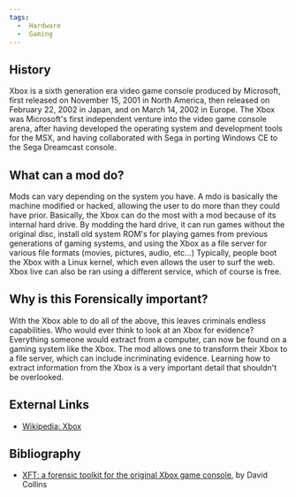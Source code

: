 ```yaml
---
tags:
  -  Hardware
  -  Gaming
---
```

## History

Xbox is a sixth generation era video game console produced by Microsoft,
first released on November 15, 2001 in North America, then released on
February 22, 2002 in Japan, and on March 14, 2002 in Europe. The Xbox
was Microsoft's first independent venture into the video game console
arena, after having developed the operating system and development tools
for the MSX, and having collaborated with Sega in porting Windows CE to
the Sega Dreamcast console.

## What can a mod do?

Mods can vary depending on the system you have. A mdo is basically the
machine modified or hacked, allowing the user to do more than they could
have prior. Basically, the Xbox can do the most with a mod because of
its internal hard drive. By modding the hard drive, it can run games
without the original disc, install old system ROM's for playing games
from previous generations of gaming systems, and using the Xbox as a
file server for various file formats (movies, pictures, audio, etc...)
Typically, people boot the Xbox with a Linux kernel, which even allows
the user to surf the web. Xbox live can also be ran using a different
service, which of course is free.

## Why is this Forensically important?

With the Xbox able to do all of the above, this leaves criminals endless
capabilities. Who would ever think to look at an Xbox for evidence?
Everything someone would extract from a computer, can now be found on a
gaming system like the Xbox. The mod allows one to transform their Xbox
to a file server, which can include incriminating evidence. Learning how
to extract information from the Xbox is a very important detail that
shouldn't be overlooked.

## External Links

* [Wikipedia: Xbox](https://en.wikipedia.org/wiki/Xbox)

## Bibliography

- [XFT: a forensic toolkit for the original Xbox game console](https://www.inderscience.com/login.php?op=http://www.inderscience.com/search/index.php?action=record&rec_id=24903&prevQuery=&ps=10&m=oryo=http://www.inderscience.com/search/index.php?action=record&rec_id=24903&prevQuery=&ps=10&m=oraid=),
  by David Collins
